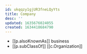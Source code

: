 ```yaml
---
id: ukqqzy1gjUR3fneLQyYts
title: Company
desc: ''
updated: 1635676024055
created: 1634418684790
---
```




- [[p.alsoKnownAs]] business
- [[p.subClassOf]] [[c.Organization]]
